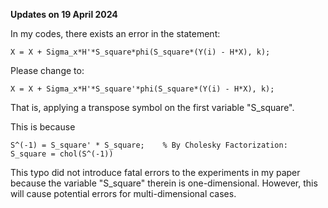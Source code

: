 **Updates on 19 April 2024**

In my codes, there exists an error in the statement:

```
X = X + Sigma_x*H'*S_square*phi(S_square*(Y(i) - H*X), k);
```

Please change to:

```
X = X + Sigma_x*H'*S_square'*phi(S_square*(Y(i) - H*X), k);
```

That is, applying a transpose symbol on the first variable "S_square".

This is because

```
S^(-1) = S_square' * S_square;    % By Cholesky Factorization: S_square = chol(S^(-1))
```

This typo did not introduce fatal errors to the experiments in my paper because the variable "S_square" therein is one-dimensional. However, this will cause potential errors for multi-dimensional cases.

